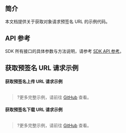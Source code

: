 ## 简介
本文档提供关于获取对象请求预签名 URL 的示例代码。

## API 参考

SDK 所有接口的具体参数与方法说明，请参考 [SDK API 参考](cssg://api-doc)。

## 获取预签名 URL 请求示例

#### 获取预签名上传 URL 请求示例

[//]: # (.cssg-snippet-get-presign-upload-url)
```
```

>?更多完整示例，请前往 [GitHub](cssg://code-example/get-presign-upload-url) 查看。

#### 获取预签名下载 URL 请求示例

[//]: # (.cssg-snippet-get-presign-download-url)
```
```

>?更多完整示例，请前往 [GitHub](cssg://code-example/get-presign-download-url) 查看。
